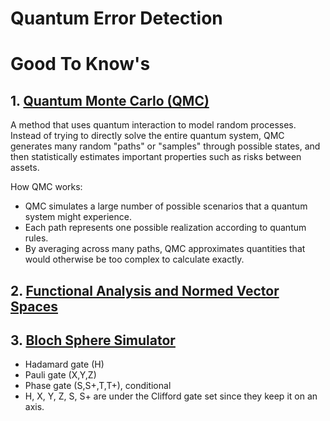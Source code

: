 # Quantum Error Detection

# Good To Know's
## 1. [Quantum Monte Carlo (QMC)](https://duckbucks.com/a/cracking-the-quantum-future-of-finance)
A method that uses quantum interaction to model random processes. Instead of trying to directly solve the entire quantum system, QMC generates many random "paths" or "samples" through possible states, and then statistically estimates important properties such as risks between assets.

How QMC works:
- QMC simulates a large number of possible scenarios that a quantum system might experience.
- Each path represents one possible realization according to quantum rules.
- By averaging across many paths, QMC approximates quantities that would otherwise be too complex to calculate exactly.

## 2. [Functional Analysis and Normed Vector Spaces](https://en.wikipedia.org/wiki/Functional_analysis)

## 3. [Bloch Sphere Simulator](https://bloch.kherb.io/)
- Hadamard gate (H)
- Pauli gate (X,Y,Z)
- Phase gate (S,S+,T,T+), conditional
- H, X, Y, Z, S, S+ are under the Clifford gate set since they keep it on an axis.


